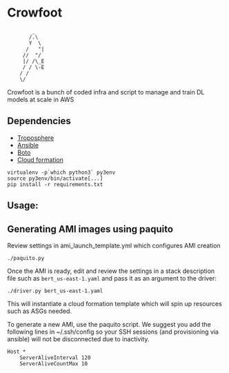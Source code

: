 # Crowfoot


```
        _
       /.\
       Y  \
      /   "|
     //  "/
     |/ /\_E
     / / \-E
    / /
    \/

```

Crowfoot is a bunch of coded infra and script to manage and train DL models at scale in AWS

## Dependencies

* [Troposphere](https://github.com/cloudtools/troposphere)
* [Ansible](https://www.ansible.com/products/automation-platform)
* [Boto](https://boto3.amazonaws.com/v1/documentation/api/latest/index.html)
* [Cloud formation](https://aws.amazon.com/cloudformation/)

```
virtualenv -p`which python3` py3env
source py3env/bin/activate[...]
pip install -r requirements.txt
```

## Usage:

## Generating AMI images using paquito

Review settings in ami_launch_template.yml which configures AMI creation
```
./paquito.py
```

Once the AMI is ready, edit and review the settings in a stack description file such as
`bert_us-east-1.yaml` and pass it as an argument to the driver:

```
./driver.py bert_us-east-1.yaml
```

This will instantiate a cloud formation template which will spin up resources such as ASGs needed.

To generate a new AMI, use the paquito script. We suggest you add the following lines in ~/.ssh/config so
your SSH sessions (and provisioning via ansible) will not be disconnected due to inactivity.

```
Host *
    ServerAliveInterval 120
    ServerAliveCountMax 10
```
